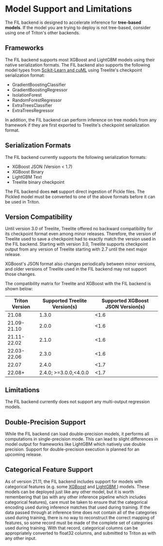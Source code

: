 <!--
# Copyright (c) 2022, NVIDIA CORPORATION. All rights reserved.
#
# Redistribution and use in source and binary forms, with or without
# modification, are permitted provided that the following conditions
# are met:
#  * Redistributions of source code must retain the above copyright
#    notice, this list of conditions and the following disclaimer.
#  * Redistributions in binary form must reproduce the above copyright
#    notice, this list of conditions and the following disclaimer in the
#    documentation and/or other materials provided with the distribution.
#  * Neither the name of NVIDIA CORPORATION nor the names of its
#    contributors may be used to endorse or promote products derived
#    from this software without specific prior written permission.
#
# THIS SOFTWARE IS PROVIDED BY THE COPYRIGHT HOLDERS ``AS IS'' AND ANY
# EXPRESS OR IMPLIED WARRANTIES, INCLUDING, BUT NOT LIMITED TO, THE
# IMPLIED WARRANTIES OF MERCHANTABILITY AND FITNESS FOR A PARTICULAR
# PURPOSE ARE DISCLAIMED.  IN NO EVENT SHALL THE COPYRIGHT OWNER OR
# CONTRIBUTORS BE LIABLE FOR ANY DIRECT, INDIRECT, INCIDENTAL, SPECIAL,
# EXEMPLARY, OR CONSEQUENTIAL DAMAGES (INCLUDING, BUT NOT LIMITED TO,
# PROCUREMENT OF SUBSTITUTE GOODS OR SERVICES; LOSS OF USE, DATA, OR
# PROFITS; OR BUSINESS INTERRUPTION) HOWEVER CAUSED AND ON ANY THEORY
# OF LIABILITY, WHETHER IN CONTRACT, STRICT LIABILITY, OR TORT
# (INCLUDING NEGLIGENCE OR OTHERWISE) ARISING IN ANY WAY OUT OF THE USE
# OF THIS SOFTWARE, EVEN IF ADVISED OF THE POSSIBILITY OF SUCH DAMAGE.
-->

# Model Support and Limitations
The FIL backend is designed to accelerate inference for **tree-based models**.
If the model you are trying to deploy is not tree-based, consider using one of
Triton's other backends.

## Frameworks
The FIL backend supports most XGBoost and LightGBM models using their native
serialization formats. The FIL backend also supports the following model types
from [Scikit-Learn and cuML](https://github.com/triton-inference-server/fil_backend/blob/main/docs/sklearn_and_cuml.md) using Treelite's checkpoint serialization format:

- GradientBoostingClassifier
- GradientBoostingRegressor
- IsolationForest
- RandomForestRegressor
- ExtraTreesClassifier
- ExtraTreesRegressor

In addition, the FIL backend can perform inference on tree models from any
framework if they are first exported to Treelite's checkpoint serialization
format.

## Serialization Formats
The FIL backend currently supports the following serialization formats:

- XGBoost JSON (Version < 1.7)
- XGBoost Binary
- LightGBM Text
- Treelite binary checkpoint

The FIL backend does **not** support direct ingestion of Pickle files. The
Pickled model must be converted to one of the above formats before it can be
used in Triton.

## Version Compatibility
Until version 3.0 of Treelite, Treelite offered no backward compatibility
for its checkpoint format even among minor releases. Therefore, the version
of Treelite used to save a checkpoint had to exactly match the version used in
the FIL backend. Starting with version 3.0, Treelite supports checkpoint
output from any version of Treelite starting with 2.7 until the next major
release.

XGBoost's JSON format also changes periodically between minor versions, and
older versions of Treelite used in the FIL backend may not support those
changes.

The compatibility matrix for Treelite and XGBoost with the FIL backend is
shown below:

| Triton Version | Supported Treelite Version(s) | Supported XGBoost JSON Version(s) |
| -------------- | ----------------------------- | --------------------------------- |
| 21.08          | 1.3.0                         | <1.6                              |
| 21.09-21.10    | 2.0.0                         | <1.6                              |
| 21.11-22.02    | 2.1.0                         | <1.6                              |
| 22.03-22.06    | 2.3.0                         | <1.6                              |
| 22.07          | 2.4.0                         | <1.7                              |
| 22.08+         | 2.4.0; >=3.0.0,<4.0.0         | <1.7                              |

## Limitations
The FIL backend currently does not support any multi-output regression models.

## Double-Precision Support
While the FIL backend can load double-precision models, it performs all
computations in single-precision mode. This can lead to slight differences in
model output for frameworks like LightGBM which natively use double precision.
Support for double-precision execution is planned for an upcoming release.

## Categorical Feature Support
As of version 21.11, the FIL backend includes support for models with
categorical features (e.g. some
[XGBoost](https://xgboost.readthedocs.io/en/stable/tutorials/categorical.html) and [LightGBM ](https://lightgbm.readthedocs.io/en/latest/Advanced-Topics.html#categorical-feature-support)) models.
These models can be deployed just like any other model, but it is worth
remembering that (as with any other inference pipeline which includes
categorical features), care must be taken to ensure that the categorical
encoding used during inference matches that used during training. If the data
passed through at inference time does not contain all of the categories used
during training, there is no way to reconstruct the correct mapping of
features, so some record must be made of the complete set of categories used
during training. With that record, categorical columns can be appropriately
converted to float32 columns, and submitted to Triton as with any other input.
